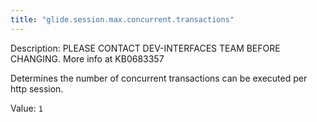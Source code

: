 ```yaml
---
title: "glide.session.max.concurrent.transactions"
---
```


Description: PLEASE CONTACT DEV-INTERFACES TEAM BEFORE CHANGING. More info at KB0683357
Determines the number of concurrent transactions can be executed per http session. 

Value: `1`